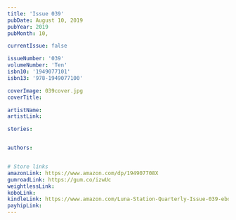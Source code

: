 ```yaml
---
title: 'Issue 039'
pubDate: August 10, 2019
pubYear: 2019
pubMonth: 10,

currentIssue: false

issueNumber: '039'
volumeNumber: 'Ten'
isbn10: '1949077101'
isbn13: '978-1949077100'

coverImage: 039cover.jpg
coverTitle:

artistName:
artistLink:

stories: 


authors: 


# Store links
amazonLink: https://www.amazon.com/dp/194907708X
gumroadLink: https://gum.co/izwUc
weightlessLink: 
koboLink:
kindleLink: https://www.amazon.com/Luna-Station-Quarterly-Issue-039-ebook/dp/B07X1452B3
payhipLink: 
---
```


        